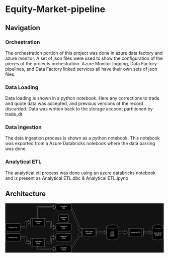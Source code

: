 # Equity-Market-pipeline

## Navigation

### Orchestration

The orchestration portion of this project was done in azure data factory and azure monitor. A set of json files were used to show the configuration of the pieces of the projects orchestration. Azure Monitor logging, Data Factory pipelines, and Data Factory linked services all have their own sets of json files. 

### Data Loading

Data loading is shown in a python notebook. Here any corrections to trade and quote data was accepted, and previous versions of the record discarded. Data was written back to the storage account partitioned by trade_dt

### Data Ingestion

The data ingestion process is shown as a python notebook. This notebook was exported from a Azure Databricks notebook where the data parsing was done. 

### Analytical ETL

The analytical etl process was done using an azure databricks notebook and is present as Analytical ETL.dbc & Analytical ETL.ipynb

## Architecture

![](Pipeline-Architecture.drawio.png?raw=true)